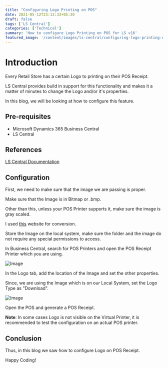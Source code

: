 ```yaml
---
title: "Configuring Logo Printing on POS"
date: 2021-05-12T23:13:33+05:30
draft: false
tags: ['LS Central']
categories: ['Technical']
summary: 'How to configure Logo Printing on POS for LS v16'
featured_image: '/content/images/ls-central/configuring-logo-printing-on-POS/Image2.png'
---
```


# Introduction

Every Retail Store has a certain Logo to printing on their POS Receipt. 

LS Central provides build in support for this functionality and makes it a matter of minutes to change the Logo and/or it's properties. 

In this blog, we will be looking at how to configure this feature.

## Pre-requisites
- Microsoft Dynamics 365 Business Central 
- LS Central


## References

[LS Central Documentation](https://help.lscentral.lsretail.com/Content/LS-Retail/POS/How-To/How%20to%20Setup%20Receipt%20Logo.htm?TocPath=Retail%7CPoint%20of%20Sale%7CPOS%7CHow%20to%20...%7C_____17)


## Configuration

First, we need to make sure that the image we are passing is proper. 

Make sure that the Image is in Bitmap or .bmp. 

Other than this, unless your POS Printer supports it, make sure the image is gray scaled. 

I used [this](https://convertimage.net/online-photo-effects/black-and-white-photo-fx.asp) website for conversion.

Store the Image on the local system, make sure the folder and the image do not require any special permissions to access.

In Business Central, search for POS Printers and open the POS Receipt Printer which you are using. 

<!-- ![Image](https://i.ibb.co/Nt3BD61/image.png) -->
![Image](/content/images/ls-central/configuring-logo-printing-on-POS/Image1.png)

In the Logo tab, add the location of the Image and set the other properties. 

Since, we are using the Image which is on our Local System, set the Logo Type as "Download".

<!-- ![Image](https://i.ibb.co/gVxwwsm/image.png) -->
![Image](/content/images/ls-central/configuring-logo-printing-on-POS/Image2.png)

Open the POS and generate a POS Receipt. 

**Note**: In some cases Logo is not visible on the Virtual Printer, it is recommended to test the configuration on an actual POS printer. 

## Conclusion

Thus, in this blog we saw how to configure Logo on POS Receipt.

Happy Coding!